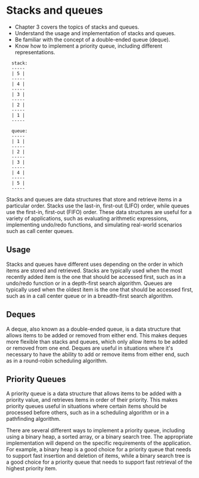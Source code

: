 # Stacks and queues

-   Chapter 3 covers the topics of stacks and queues.
-   Understand the usage and implementation of stacks and queues.
-   Be familiar with the concept of a double-ended queue (deque).
-   Know how to implement a priority queue, including different representations.

```
  stack:
  -----
  | 5 |
  -----
  | 4 |
  -----
  | 3 |
  -----
  | 2 |
  -----
  | 1 |
  -----

  queue:
  -----
  | 1 |
  -----
  | 2 |
  -----
  | 3 |
  -----
  | 4 |
  -----
  | 5 |
  -----
```

Stacks and queues are data structures that store and retrieve items in a particular order. Stacks use the last-in, first-out (LIFO) order, while queues use the first-in, first-out (FIFO) order. These data structures are useful for a variety of applications, such as evaluating arithmetic expressions, implementing undo/redo functions, and simulating real-world scenarios such as call center queues.

## Usage

Stacks and queues have different uses depending on the order in which items are stored and retrieved. Stacks are typically used when the most recently added item is the one that should be accessed first, such as in a undo/redo function or in a depth-first search algorithm. Queues are typically used when the oldest item is the one that should be accessed first, such as in a call center queue or in a breadth-first search algorithm.

## Deques

A deque, also known as a double-ended queue, is a data structure that allows items to be added or removed from either end. This makes deques more flexible than stacks and queues, which only allow items to be added or removed from one end. Deques are useful in situations where it's necessary to have the ability to add or remove items from either end, such as in a round-robin scheduling algorithm.

## Priority Queues

A priority queue is a data structure that allows items to be added with a priority value, and retrieves items in order of their priority. This makes priority queues useful in situations where certain items should be processed before others, such as in a scheduling algorithm or in a pathfinding algorithm.

There are several different ways to implement a priority queue, including using a binary heap, a sorted array, or a binary search tree. The appropriate implementation will depend on the specific requirements of the application. For example, a binary heap is a good choice for a priority queue that needs to support fast insertion and deletion of items, while a binary search tree is a good choice for a priority queue that needs to support fast retrieval of the highest priority item.
